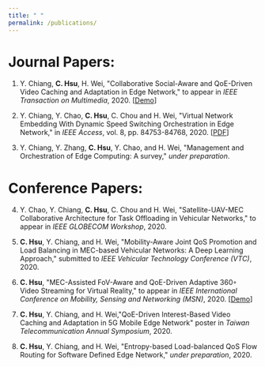 ```yaml
---
title: " "
permalink: /publications/
---
```


Journal Papers:
======
1. Y. Chiang, **C. Hsu**, H. Wei, "Collaborative Social-Aware and QoE-Driven Video Caching and Adaptation in Edge Network," to appear in *IEEE Transaction on Multimedia*, 2020. [[Demo](https://sendurlanter.github.io/portfolio/)]

2. Y. Chiang, Y. Chao, **C. Hsu**, C. Chou and H. Wei, "Virtual Network Embedding With Dynamic Speed Switching Orchestration in Edge Network," in *IEEE Access*, vol. 8, pp. 84753-84768, 2020. [[PDF](http://SendurLanter.github.io/files/Access.pdf)]

3. Y. Chiang, Y. Zhang, **C. Hsu**, Y. Chao, and H. Wei, "Management and Orchestration of Edge Computing: A survey," *under preparation*.

Conference Papers:
======
4. Y. Chao, Y. Chiang, **C. Hsu**, C. Chou and H. Wei, "Satellite-UAV-MEC Collaborative Architecture for Task Offloading in Vehicular Networks," to appear in *IEEE GLOBECOM Workshop*, 2020.

5. **C. Hsu**, Y. Chiang, and H. Wei, "Mobility-Aware Joint QoS Promotion and Load Balancing in MEC-based Vehicular Networks: A Deep Learning Approach," submitted to *IEEE Vehicular Technology Conference (VTC)*, 2020.

6. **C. Hsu**, "MEC-Assisted FoV-Aware and QoE-Driven Adaptive 360◦ Video Streaming for Virtual Reality," to appear in *IEEE International Conference on Mobility, Sensing and Networking (MSN)*, 2020. [[Demo](https://sendurlanter.github.io/portfolio/)]

7. **C. Hsu**, Y. Chiang, and H. Wei,"QoE-Driven Interest-Based Video Caching and Adaptation in 5G Mobile Edge Network" poster in *Taiwan Telecommunication Annual Symposium*, 2020.

8. **C. Hsu**, Y. Chiang, and H. Wei, "Entropy-based Load-balanced QoS Flow Routing for Software Defined Edge Network," *under preparation*, 2020.